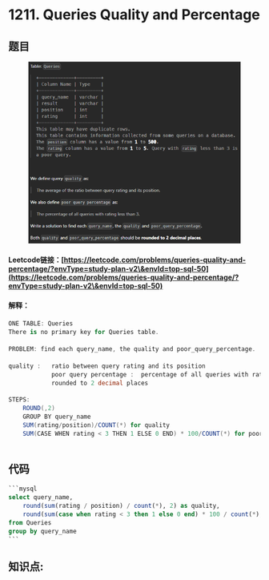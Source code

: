# 1211. Queries Quality and Percentage

## 题目

<figure><img src="../../.gitbook/assets/image (6) (1) (1) (1).png" alt=""><figcaption></figcaption></figure>

#### Leetcode链接：[https://leetcode.com/problems/queries-quality-and-percentage/?envType=study-plan-v2\&envId=top-sql-50](https://leetcode.com/problems/queries-quality-and-percentage/?envType=study-plan-v2\&envId=top-sql-50)

#### 解释：

```csharp
ONE TABLE: Queries
There is no primary key for Queries table.

PROBLEM: find each query_name, the quality and poor_query_percentage.

quality :   ratio between query rating and its position
            poor query percentage :  percentage of all queries with rating less than 3.
            rounded to 2 decimal places

STEPS:
    ROUND(,2)
    GROUP BY query_name
    SUM(rating/position)/COUNT(*) for quality
    SUM(CASE WHEN rating < 3 THEN 1 ELSE 0 END) * 100/COUNT(*) for poor_query_percentage
    
```

## 代码

````sql
```mysql
select query_name,
    round(sum(rating / position) / count(*), 2) as quality,
    round(sum(case when rating < 3 then 1 else 0 end) * 100 / count(*), 2) as poor_query_percentage
from Queries
group by query_name
```
````

## **知识点:**&#x20;
